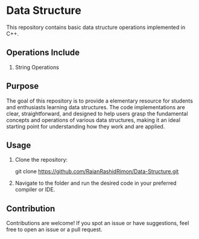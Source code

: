 # Data Structure
This repository contains basic data structure operations implemented in C++.

## Operations Include
1. String Operations

## Purpose
The goal of this repository is to provide a elementary resource for students and enthusiasts learning data structures. The code implementations are clear, straightforward, and designed to help users grasp the fundamental concepts and operations of various data structures, making it an ideal starting point for understanding how they work and are applied.

## Usage
1. Clone the repository:
   
   git clone https://github.com/RaianRashidRimon/Data-Structure.git
3. Navigate to the folder and run the desired code in your preferred compiler or IDE.

## Contribution
Contributions are welcome! If you spot an issue or have suggestions, feel free to open an issue or a pull request.
